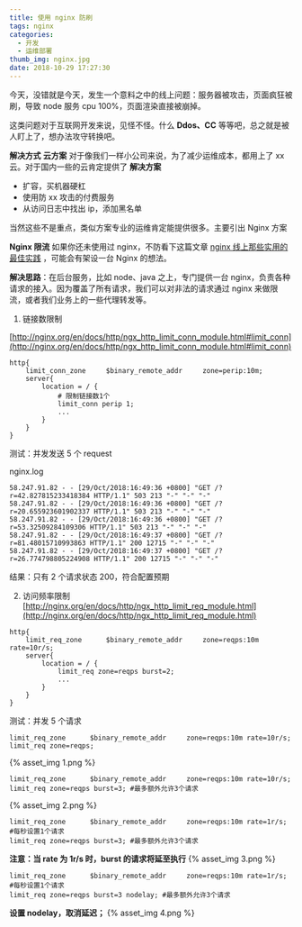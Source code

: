 ```yaml
---
title: 使用 nginx 防刷
tags: nginx
categories:
  - 开发
  - 运维部署
thumb_img: nginx.jpg
date: 2018-10-29 17:27:30
---
```


今天，没错就是今天，发生一个意料之中的线上问题：服务器被攻击，页面疯狂被刷，导致 node 服务 cpu 100%，页面渲染直接被崩掉。

这类问题对于互联网开发来说，见怪不怪。什么 **Ddos、CC** 等等吧，总之就是被人盯上了，想办法攻守转换吧。

**解决方式**
**云方案**
对于像我们一样小公司来说，为了减少运维成本，都用上了 xx 云。对于国内一些的云肯定提供了 **解决方案**

- 扩容，买机器硬杠
- 使用防 xx 攻击的付费服务
- 从访问日志中找出 ip，添加黑名单

当然这些不是重点，类似方案专业的运维肯定能提供很多。主要引出 Nginx 方案

**Nginx 限流**
如果你还未使用过 nginx，不防看下这篇文章 [nginx 线上那些实用的最佳实践](https://eminoda.github.io/2018/10/19/nginx-product-practice/) ，可能会有架设一台 Nginx 的想法。

**解决思路**：在后台服务，比如 node、java 之上，专门提供一台 nginx，负责各种请求的接入。因为覆盖了所有请求，我们可以对非法的请求通过 nginx 来做限流，或者我们业务上的一些代理转发等。

1. 链接数限制

[http://nginx.org/en/docs/http/ngx_http_limit_conn_module.html#limit_conn](http://nginx.org/en/docs/http/ngx_http_limit_conn_module.html#limit_conn)

```
http{
    limit_conn_zone     $binary_remote_addr     zone=perip:10m;
    server{
        location = / {
            # 限制链接数1个
            limit_conn perip 1;
            ...
        }
    }
}
```

测试：并发发送 5 个 request

nginx.log

```
58.247.91.82 - - [29/Oct/2018:16:49:36 +0800] "GET /?r=42.827815233418384 HTTP/1.1" 503 213 "-" "-" "-"
58.247.91.82 - - [29/Oct/2018:16:49:36 +0800] "GET /?r=20.655923601902337 HTTP/1.1" 503 213 "-" "-" "-"
58.247.91.82 - - [29/Oct/2018:16:49:36 +0800] "GET /?r=53.32509284109306 HTTP/1.1" 503 213 "-" "-" "-"
58.247.91.82 - - [29/Oct/2018:16:49:37 +0800] "GET /?r=81.48015710993863 HTTP/1.1" 200 12715 "-" "-" "-"
58.247.91.82 - - [29/Oct/2018:16:49:37 +0800] "GET /?r=26.774798805224908 HTTP/1.1" 200 12715 "-" "-" "-"
```

结果：只有 2 个请求状态 200，符合配置预期

2. 访问频率限制
   [http://nginx.org/en/docs/http/ngx_http_limit_req_module.html](http://nginx.org/en/docs/http/ngx_http_limit_req_module.html)

```
http{
    limit_req_zone      $binary_remote_addr     zone=reqps:10m rate=10r/s;
    server{
        location = / {
            limit_req zone=reqps burst=2;
            ...
        }
    }
}
```

测试：并发 5 个请求

```
limit_req_zone      $binary_remote_addr     zone=reqps:10m rate=10r/s;
limit_req zone=reqps;
```

{% asset_img 1.png %}

```
limit_req_zone      $binary_remote_addr     zone=reqps:10m rate=10r/s;
limit_req zone=reqps burst=3; #最多额外允许3个请求
```

{% asset_img 2.png %}

```
limit_req_zone      $binary_remote_addr     zone=reqps:10m rate=1r/s; #每秒设置1个请求
limit_req zone=reqps burst=3; #最多额外允许3个请求
```

**注意：当 rate 为 1r/s 时，burst 的请求将延至执行**
{% asset_img 3.png %}

```
limit_req_zone      $binary_remote_addr     zone=reqps:10m rate=1r/s; #每秒设置1个请求
limit_req zone=reqps burst=3 nodelay; #最多额外允许3个请求
```

**设置 nodelay，取消延迟；**
{% asset_img 4.png %}
